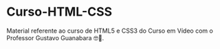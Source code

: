 # Curso-HTML-CSS

Material referente ao curso de HTML5 e CSS3 do Curso em Vídeo com o Professor Gustavo Guanabara 🤓🖖.
